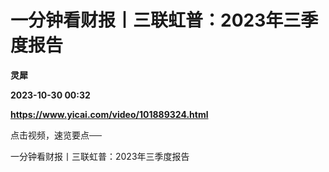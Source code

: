 # 一分钟看财报丨三联虹普：2023年三季度报告
**灵犀**

**2023-10-30 00:32**

**https://www.yicai.com/video/101889324.html**

点击视频，速览要点──

一分钟看财报丨三联虹普：2023年三季度报告